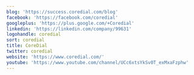 ```yaml
---
blog: 'https://success.coredial.com/blog'
facebook: 'https://facebook.com/coredial'
googleplus: 'https://plus.google.com/+Coredial'
linkedin: 'https://linkedin.com/company/99631'
logohandle: coredial
sort: coredial
title: CoreDial
twitter: coredial
website: 'https://www.coredial.com/'
youtube: 'https://www.youtube.com/channel/UCc6xtsYkSv0T_exMxaFzphw'
---
```


